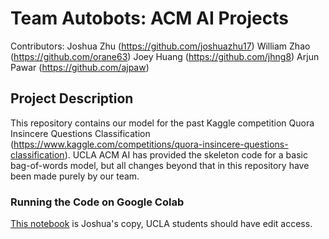 # Team Autobots: ACM AI Projects

Contributors:
Joshua Zhu (https://github.com/joshuazhu17)
William Zhao (https://github.com/orane63)
Joey Huang (https://github.com/jhng8)
Arjun Pawar (https://github.com/ajpaw)

## Project Description

This repository contains our model for the past Kaggle competition Quora Insincere Questions Classification (https://www.kaggle.com/competitions/quora-insincere-questions-classification). UCLA ACM AI has provided the skeleton code for a basic bag-of-words model, but all changes beyond that in this repository have been made purely by our team.

### Running the Code on Google Colab

[This notebook](https://colab.research.google.com/drive/1JRmrT_FSVYsozpP4P_xjOBR7rERmaRP7?usp=sharing) is Joshua's copy, UCLA students should have edit access.
